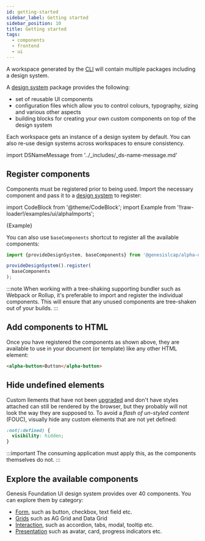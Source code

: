 ```yaml
---
id: getting-started
sidebar_label: Getting started
sidebar_position: 10
title: Getting started
tags:
  - components
  - frontend
  - ui
---
```


A workspace generated by the [CLI](/creating-applications/creating-a-new-project/recommended-full-stack-project-setup/using-genx/) will contain multiple packages including a design system.

A [design system](/creating-applications/defining-your-application/user-interface/web-ui-reference/design-systems/intro/) package provides the following:

* set of reusable UI components
* configuration files which allow you to control colours, typography, sizing and various other aspects
* building blocks for creating your own custom components on top of the design system

Each workspace gets an instance of a design system by default. You can also re-use design systems across workspaces to ensure consistency.

import DSNameMessage from '../_includes/_ds-name-message.md'

<DSNameMessage />

## Register components

Components must be registered prior to being used. Import the necessary component and pass it to a [design system](/creating-applications/defining-your-application/user-interface/web-ui-reference/design-systems/intro/) to register:

import CodeBlock from '@theme/CodeBlock';
import Example from '!!raw-loader!/examples/ui/alphaImports';

<CodeBlock className="language-ts">{Example}</CodeBlock>

You can also use `baseComponents` shortcut to register all the available components:


```ts
import {provideDesignSystem, baseComponents} from '@genesislcap/alpha-design-system';

provideDesignSystem().register(
  baseComponents
);
```

:::note
When working with a tree-shaking supporting bundler such as Webpack or Rollup, it's preferable to import and register the individual components. This will ensure that any unused components are tree-shaken out of your builds.
:::

## Add components to HTML

Once you have registered the components as shown above, they are available to use in your document (or template) like any other HTML element:

```html live
<alpha-button>Button</alpha-button>
```

## Hide undefined elements

Custom llements that have not been [upgraded](https://developers.google.com/web/fundamentals/web-components/customelements#upgrades) and don't have styles attached can still be rendered by the browser,  but they probably will not look the way they are supposed to. To avoid a *flash of un-styled content* (FOUC), visually hide any custom elements that are not yet defined:

```css
:not(:defined) {
  visibility: hidden;
}
```

:::important
The consuming application must apply this, as the components themselves do not.
:::


## Explore the available components

Genesis Foundation UI design system provides over 40 components. You can explore them by category:

* [Form](/creating-applications/defining-your-application/user-interface/web-ui-reference/components/form/button/), such as button, checkbox, text field etc.
* [Grids](/creating-applications/defining-your-application/user-interface/web-ui-reference/components/grids/ag-grid/ag-grid-intro) such as AG Grid and Data Grid
* [Interaction](/creating-applications/defining-your-application/user-interface/web-ui-reference/components/interaction/accordion/), such as accordion, tabs, modal, tooltip etc.
* [Presentation](/creating-applications/defining-your-application/user-interface/web-ui-reference/components/presentation/avatar) such as avatar, card, progress indicators etc.